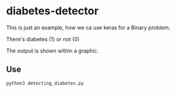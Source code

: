 # diabetes-detector
This is just an example, how we ca use keras for a Binary problem. 

There's diabetes (1) or not (0) 

The output is shown within a graphic. 


## Use

`python3 detecting_diabetes.py`
